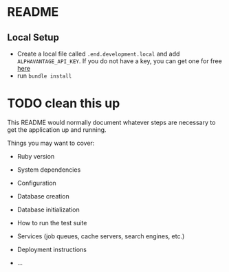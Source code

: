 # README

## Local Setup
* Create a local file called `.end.development.local` and add `ALPHAVANTAGE_API_KEY`. If you do not have
a key, you can get one for free [here](https://www.alphavantage.co/support/#api-key)
* run `bundle install`


# TODO clean this up


This README would normally document whatever steps are necessary to get the
application up and running.

Things you may want to cover:

* Ruby version

* System dependencies

* Configuration

* Database creation

* Database initialization

* How to run the test suite

* Services (job queues, cache servers, search engines, etc.)

* Deployment instructions

* ...
